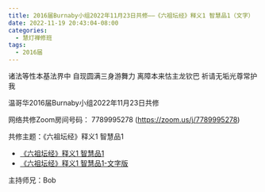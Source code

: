 ```yaml
---
title: 2016届Burnaby小组2022年11月23日共修——《六祖坛经》释义1 智慧品1（文字）
date: 2022-11-19 20:43:04-08:00
categories:
  - 慧灯禅修班
tags:
  - 2016届
---
```

诸法等性本基法界中 自现圆满三身游舞力 离障本来怙主龙钦巴 祈请无垢光尊常护我

温哥华2016届Burnaby小组2022年11月23日共修

网络共修Zoom房间号码： 7789995278 (<https://zoom.us/j/7789995278>)

共修主题：《六祖坛经》释义1 智慧品1

* [《六祖坛经》释义1 智慧品1](https://www.youtube.com/watch?v=W3iQqfH_hw0&ab_channel=%E6%85%A7%E7%81%AF%E4%B9%8B%E5%85%89%E7%BD%91%E7%AB%99)
* [《六祖坛经》释义1 智慧品1-文字版](/f/up/六祖坛经（智慧品1）.docx)

主持师兄：Bob

